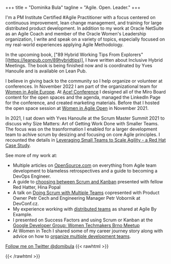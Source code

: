 +++
title = "Dominika Bula"
tagline = "Agile. Open. Leader."
+++

I'm a PM Institute Certified #Agile Practitioner with a focus centered on continuous improvement, lean change management, and training for large distributed product development.
In addition to my work at Oracle NetSuite as an Agile Coach and member of the Oracle Women's Leadership organization, I write and speak on a variety of topics, especially focused on my real-world experiences applying Agile Methodology.

In the upcoming book, ["89 Hybrid Working Tips From Explorers"[(https://leanpub.com/89hybridtips)], I have written about Inclusive Hybrid Meetings.
The book is being finished now and is coordinated by Yves Hanoulle and is available on Lean Pub.

I believe in giving back to the community so I help organize or volunteer at conferences.
In November 2022 I am part of the organizational team for [Women in Agile Europe](https://womeninagile.eu/organizers/dominika-bula/).
At [Ace! Conference](https://aceconf.com) I designed all of the Miro Board content for the open spaces and the agenda, managed the LinkedIn Page for the conference, and created marketing materials.
Before that I hosted the open space session at [Women in Agile Open](https://twitter.com/womenagileopen?s=11&t=qyVA_olV1jlUG8SST775CQ) in November 2021.

In 2021, I sat down with Yves Hanoulle at the Scrum Master Summit 2021 to discuss why Size Matters: Art of Getting Work Done with Smaller Teams.
The focus was on the trasnformation I enabled for a larger development team to achive scrum by desizing and focusing on core Agile principles.
I recounted the details in [Leveraging Small Teams to Scale Agility - a Red Hat Case Study](https://www.infoq.com/articles/leverage-small-teams-scale-agility/?utm_campaign=infoq_content&utm_source=twitter&utm_medium=feed&utm_term=culture-methods).

See more of my work at:

* Multiple articles on [OpenSource.com](https://opensource.com/user_articles/212746/212746) on everything from Agile team development to blameless retrospectives and a guide to becoming a DevOps Engineer.
* A guide to [choosing between Scrum and Kanban](https://www.youtube.com/watch?v=01rMwjOw-7k) presented with fellow Red Hatter, Hina Popal
* A talk on [Doing Scrum with Multiple Teams](https://www.youtube.com/watch?v=sEuWfjqSALo) copresented with Product Owner Petr Cech and Engineering Manager Petr Vobornik at DevConf.cz.
* My experience working with [distributed teams](https://www.youtube.com/watch?v=65-vXRBTqJQ) as shared at Agile By Example.
* I presented on Success Factors and using Scrum or Kanban at the [Google Developer Group: Women Techmakers Brno Meetup](https://gdg.community.dev/events/details/google-gdg-brno-presents-women-techmakers-brno-meetup-1-agile/)
* At Women in Tech I shared some of my career journey story along with advice on how to [organize multiple development teams](https://www.youtube.com/watch?v=0bmwToFuKGI_).

[Follow me on Twitter @domibula](https://twitter.com/domibula)
{{< rawhtml >}}
<div data-iframe-width="150" data-iframe-height="270" data-share-badge-id="9615eb42-ce2e-43a3-9b38-dae0bfb1734d" data-share-badge-host="https://www.credly.com"></div><script type="text/javascript" async src="//cdn.credly.com/assets/utilities/embed.js"></script>

<div data-iframe-width="150" data-iframe-height="270" data-share-badge-id="bf828c0f-abbb-4f51-9a05-1e7bb8df21a0" data-share-badge-host="https://www.credly.com"></div><script type="text/javascript" async src="//cdn.credly.com/assets/utilities/embed.js"></script>

<div data-iframe-width="150" data-iframe-height="270" data-share-badge-id="548e4f42-437e-44bf-8778-ad136789b3a5" data-share-badge-host="https://www.credly.com"></div><script type="text/javascript" async src="//cdn.credly.com/assets/utilities/embed.js"></script>

<div data-iframe-width="150" data-iframe-height="270" data-share-badge-id="b46c0d15-a58d-4db9-aaf3-9db30eb9b3d4" data-share-badge-host="https://www.credly.com"></div><script type="text/javascript" async src="//cdn.credly.com/assets/utilities/embed.js"></script>

<div data-iframe-width="150" data-iframe-height="270" data-share-badge-id="8320a665-4520-47bb-97a7-5f0bbf3b0752" data-share-badge-host="https://www.credly.com"></div><script type="text/javascript" async src="//cdn.credly.com/assets/utilities/embed.js"></script>

<div data-iframe-width="150" data-iframe-height="270" data-share-badge-id="a57e3fa9-b84d-4cd6-8855-1bc76817905e" data-share-badge-host="https://www.credly.com"></div><script type="text/javascript" async src="//cdn.credly.com/assets/utilities/embed.js"></script>

<div data-iframe-width="150" data-iframe-height="270" data-share-badge-id="b44b1127-93a1-410a-b40a-45b63e6b982e" data-share-badge-host="https://www.credly.com"></div><script type="text/javascript" async src="//cdn.credly.com/assets/utilities/embed.js"></script>

<div data-iframe-width="150" data-iframe-height="270" data-share-badge-id="5cf86ec4-d780-4048-b809-25d3275989e6" data-share-badge-host="https://www.credly.com"></div><script type="text/javascript" async src="//cdn.credly.com/assets/utilities/embed.js"></script>

<div data-iframe-width="150" data-iframe-height="270" data-share-badge-id="f6220199-5e65-4d40-8e61-797267bc876f" data-share-badge-host="https://www.credly.com"></div><script type="text/javascript" async src="//cdn.credly.com/assets/utilities/embed.js"></script>
{{< /rawhtml >}}